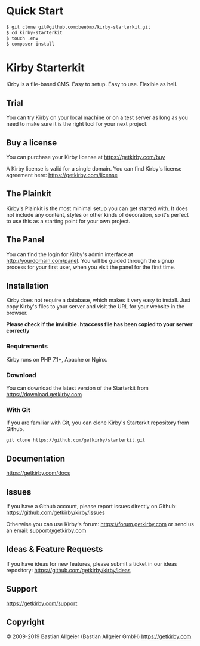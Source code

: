 # Quick Start

```sh
$ git clone git@github.com:beebmx/kirby-starterkit.git
$ cd kirby-starterkit
$ touch .env
$ composer install
```

# Kirby Starterkit

Kirby is a file-based CMS.
Easy to setup. Easy to use. Flexible as hell.

## Trial

You can try Kirby on your local machine or on a test
server as long as you need to make sure it is the right
tool for your next project.

## Buy a license

You can purchase your Kirby license at
<https://getkirby.com/buy>

A Kirby license is valid for a single domain. You can find
Kirby's license agreement here: <https://getkirby.com/license>

## The Plainkit

Kirby's Plainkit is the most minimal setup you can get started with.
It does not include any content, styles or other kinds of decoration,
so it's perfect to use this as a starting point for your own project.

## The Panel

You can find the login for Kirby's admin interface at
http://yourdomain.com/panel. You will be guided through the signup
process for your first user, when you visit the panel
for the first time.

## Installation

Kirby does not require a database, which makes it very easy to
install. Just copy Kirby's files to your server and visit the
URL for your website in the browser.

**Please check if the invisible .htaccess file has been
copied to your server correctly**

### Requirements

Kirby runs on PHP 7.1+, Apache or Nginx.

### Download

You can download the latest version of the Starterkit
from https://download.getkirby.com

### With Git

If you are familiar with Git, you can clone Kirby's
Starterkit repository from Github.

    git clone https://github.com/getkirby/starterkit.git

## Documentation

<https://getkirby.com/docs>

## Issues

If you have a Github account, please report issues
directly on Github: <https://github.com/getkirby/kirby/issues>

Otherwise you can use Kirby's forum: https://forum.getkirby.com
or send us an email: <support@getkirby.com>

## Ideas & Feature Requests

If you have ideas for new features, please submit a ticket in our ideas repository:
<https://github.com/getkirby/kirby/ideas>

## Support

<https://getkirby.com/support>

## Copyright

© 2009-2019 Bastian Allgeier (Bastian Allgeier GmbH)
<https://getkirby.com>
